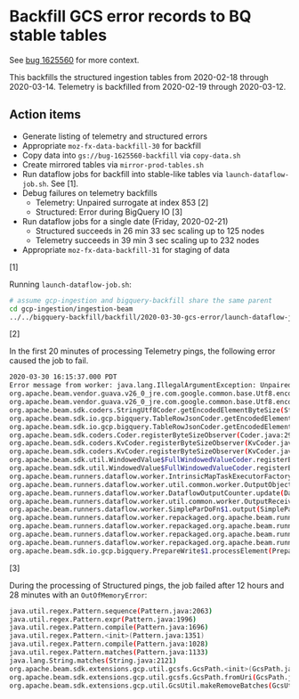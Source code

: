# Backfill GCS error records to BQ stable tables

See [bug 1625560](https://bugzilla.mozilla.org/show_bug.cgi?id=1625560) for more context.

This backfills the structured ingestion tables from 2020-02-18 through
2020-03-14. Telemetry is backfilled from 2020-02-19 through 2020-03-12.

## Action items

* Generate listing of telemetry and structured errors
* Appropriate `moz-fx-data-backfill-30` for backfill
* Copy data into `gs://bug-1625560-backfill` via `copy-data.sh`
* Create mirrored tables via `mirror-prod-tables.sh`
* Run dataflow jobs for backfill into stable-like tables via
  `launch-dataflow-job.sh`. See [1].
* Debug failures on telemetry backfills
  - Telemetry: Unpaired surrogate at index 853 [2]
  - Structured: Error during BigQuery IO [3]
* Run dataflow jobs for a single date (Friday, 2020-02-21)
  * Structured succeeds in 26 min 33 sec scaling up to 125 nodes
  * Telemetry succeeds in 39 min 3 sec scaling up to 232 nodes
* Appropriate `moz-fx-data-backfill-31` for staging of data

[1]

Running `launch-dataflow-job.sh`:

```bash
# assume gcp-ingestion and bigquery-backfill share the same parent
cd gcp-ingestion/ingestion-beam
../../bigquery-backfill/backfill/2020-03-30-gcs-error/launch-dataflow-job.sh (structured|telemetry) [DATE_DS]
```

[2]

In the first 20 minutes of processing Telemetry pings, the following error caused the job to fail.

```bash
2020-03-30 16:15:37.000 PDT
Error message from worker: java.lang.IllegalArgumentException: Unpaired surrogate at index 858
org.apache.beam.vendor.guava.v26_0_jre.com.google.common.base.Utf8.encodedLengthGeneral(Utf8.java:93)
org.apache.beam.vendor.guava.v26_0_jre.com.google.common.base.Utf8.encodedLength(Utf8.java:67)
org.apache.beam.sdk.coders.StringUtf8Coder.getEncodedElementByteSize(StringUtf8Coder.java:138)
org.apache.beam.sdk.io.gcp.bigquery.TableRowJsonCoder.getEncodedElementByteSize(TableRowJsonCoder.java:63)
org.apache.beam.sdk.io.gcp.bigquery.TableRowJsonCoder.getEncodedElementByteSize(TableRowJsonCoder.java:32)
org.apache.beam.sdk.coders.Coder.registerByteSizeObserver(Coder.java:291)
org.apache.beam.sdk.coders.KvCoder.registerByteSizeObserver(KvCoder.java:128)
org.apache.beam.sdk.coders.KvCoder.registerByteSizeObserver(KvCoder.java:36)
org.apache.beam.sdk.util.WindowedValue$FullWindowedValueCoder.registerByteSizeObserver(WindowedValue.java:623)
org.apache.beam.sdk.util.WindowedValue$FullWindowedValueCoder.registerByteSizeObserver(WindowedValue.java:539)
org.apache.beam.runners.dataflow.worker.IntrinsicMapTaskExecutorFactory$ElementByteSizeObservableCoder.registerByteSizeObserver(IntrinsicMapTaskExecutorFactory.java:400)
org.apache.beam.runners.dataflow.worker.util.common.worker.OutputObjectAndByteCounter.update(OutputObjectAndByteCounter.java:125)
org.apache.beam.runners.dataflow.worker.DataflowOutputCounter.update(DataflowOutputCounter.java:64)
org.apache.beam.runners.dataflow.worker.util.common.worker.OutputReceiver.process(OutputReceiver.java:43)
org.apache.beam.runners.dataflow.worker.SimpleParDoFn$1.output(SimpleParDoFn.java:280)
org.apache.beam.runners.dataflow.worker.repackaged.org.apache.beam.runners.core.SimpleDoFnRunner.outputWindowedValue(SimpleDoFnRunner.java:256)
org.apache.beam.runners.dataflow.worker.repackaged.org.apache.beam.runners.core.SimpleDoFnRunner.access$700(SimpleDoFnRunner.java:74)
org.apache.beam.runners.dataflow.worker.repackaged.org.apache.beam.runners.core.SimpleDoFnRunner$DoFnProcessContext.output(SimpleDoFnRunner.java:580)
org.apache.beam.runners.dataflow.worker.repackaged.org.apache.beam.runners.core.SimpleDoFnRunner$DoFnProcessContext.output(SimpleDoFnRunner.java:568)
org.apache.beam.sdk.io.gcp.bigquery.PrepareWrite$1.processElement(PrepareWrite.java:82)
```

[3]

During the processing of Structured pings, the job failed after 12 hours and 28 minutes with an `OutOfMemoryError`:

```bash
java.util.regex.Pattern.sequence(Pattern.java:2063)
java.util.regex.Pattern.expr(Pattern.java:1996)
java.util.regex.Pattern.compile(Pattern.java:1696)
java.util.regex.Pattern.<init>(Pattern.java:1351)
java.util.regex.Pattern.compile(Pattern.java:1028)
java.util.regex.Pattern.matches(Pattern.java:1133)
java.lang.String.matches(String.java:2121)
org.apache.beam.sdk.extensions.gcp.util.gcsfs.GcsPath.<init>(GcsPath.java:186)
org.apache.beam.sdk.extensions.gcp.util.gcsfs.GcsPath.fromUri(GcsPath.java:119)
org.apache.beam.sdk.extensions.gcp.util.GcsUtil.makeRemoveBatches(GcsUtil.java:738)
```
